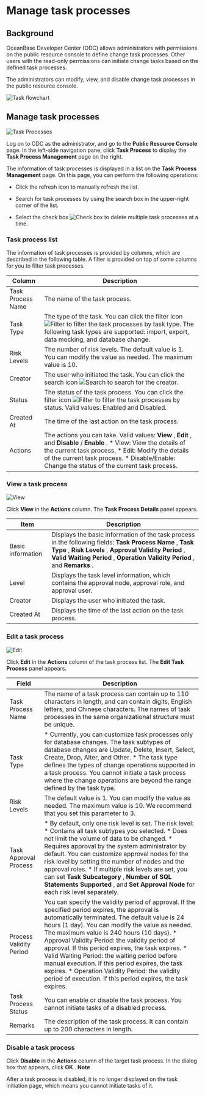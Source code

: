 Manage task processes 
==========================================



Background 
-------------------------------

OceanBase Developer Center (ODC) allows administrators with permissions on the public resource console to define change task processes. Other users with the read-only permissions can initiate change tasks based on the defined task processes.

The administrators can modify, view, and disable change task processes in the public resource console. 

![Task flowchart](https://help-static-aliyun-doc.aliyuncs.com/assets/img/en-US/9997191561/p416627.png)

Manage task processes 
------------------------------------------

![Task Processes](https://help-static-aliyun-doc.aliyuncs.com/assets/img/en-US/9997191561/p420863.png)

Log on to ODC as the administrator, and go to the **Public Resource Console** page. In the left-side navigation pane, click **Task Process** to display the **Task Process Management** page on the right. 

The information of task processes is displayed in a list on the **Task Process Management** page. On this page, you can perform the following operations:

* Click the refresh icon to manually refresh the list.

  

* Search for task processes by using the search box in the upper-right corner of the list.

  

* Select the check box ![Check box](https://help-static-aliyun-doc.aliyuncs.com/assets/img/en-US/9997191561/p416674.jpg) to delete multiple task processes at a time.

  




### Task process list 

The information of task processes is provided by columns, which are described in the following table. A filter is provided on top of some columns for you to filter task processes.


|      Column       |                                                                                                                                                                                                       Description                                                                                                                                                                                                       |
|-------------------|-------------------------------------------------------------------------------------------------------------------------------------------------------------------------------------------------------------------------------------------------------------------------------------------------------------------------------------------------------------------------------------------------------------------------|
| Task Process Name | The name of the task process.                                                                                                                                                                                                                                                                                                                                                                                           |
| Task Type         | The type of the task.  You can click the filter icon ![Filter](https://help-static-aliyun-doc.aliyuncs.com/assets/img/en-US/8487860461/p352180.jpg) to filter the task processes by task type. The following task types are supported: import, export, data mocking, and database change.                                                                                                               |
| Risk Levels       | The number of risk levels.  The default value is 1. You can modify the value as needed. The maximum value is 10.                                                                                                                                                                                                                                                                                        |
| Creator           | The user who initiated the task.  You can click the search icon ![Search](https://help-static-aliyun-doc.aliyuncs.com/assets/img/en-US/1036511561/p416691.jpg) to search for the creator.                                                                                                                                                                                                               |
| Status            | The status of the task process.  You can click the filter icon ![Filter](https://help-static-aliyun-doc.aliyuncs.com/assets/img/en-US/8487860461/p352180.jpg) to filter the task processes by status. Valid values: Enabled and Disabled.                                                                                                                                                               |
| Created At        | The time of the last action on the task process.                                                                                                                                                                                                                                                                                                                                                                        |
| Actions           | The actions you can take. Valid values: **View** , **Edit** , and **Disable** / **Enable** .  * View: View the details of the current task process.   * Edit: Modify the details of the current task process.   * Disable/Enable: Change the status of the current task process.    |



### View a task process 

![View](https://help-static-aliyun-doc.aliyuncs.com/assets/img/en-US/9997191561/p416860.png)

Click **View** in the **Actions** column. The **Task Process Details** panel appears. 


|       Item        |                                                                                                                    Description                                                                                                                    |
|-------------------|---------------------------------------------------------------------------------------------------------------------------------------------------------------------------------------------------------------------------------------------------|
| Basic information | Displays the basic information of the task process in the following fields: **Task Process Name** , **Task Type** , **Risk Levels** , **Approval Validity Period** , **Valid Waiting Period** , **Operation Validity Period** , and **Remarks** . |
| Level             | Displays the task level information, which contains the approval node, approval role, and approval user.                                                                                                                                          |
| Creator           | Displays the user who initiated the task.                                                                                                                                                                                                         |
| Created At        | Displays the time of the last action on the task process.                                                                                                                                                                                         |



### Edit a task process 

![Edit](https://help-static-aliyun-doc.aliyuncs.com/assets/img/en-US/9997191561/p416933.png)

Click **Edit** in the **Actions** column of the task process list. The **Edit Task Process** panel appears. 


|          Field          |                                                                                                                                                                                                                                                                                                                                                                 Description                                                                                                                                                                                                                                                                                                                                                                 |
|-------------------------|---------------------------------------------------------------------------------------------------------------------------------------------------------------------------------------------------------------------------------------------------------------------------------------------------------------------------------------------------------------------------------------------------------------------------------------------------------------------------------------------------------------------------------------------------------------------------------------------------------------------------------------------------------------------------------------------------------------------------------------------|
| Task Process Name       | The name of a task process can contain up to 110 characters in length, and can contain digits, English letters, and Chinese characters. The names of task processes in the same organizational structure must be unique.                                                                                                                                                                                                                                                                                                                                                                                                                                                                                                                    |
| Task Type               | * Currently, you can customize task processes only for database changes. The task subtypes of database changes are Update, Delete, Insert, Select, Create, Drop, Alter, and Other.   * The task type defines the types of change operations supported in a task process. You cannot initiate a task process where the change operations are beyond the range defined by the task type.                                                                                                                                                                                                                                                             |
| Risk Levels             | The default value is 1. You can modify the value as needed. The maximum value is 10. We recommend that you set this parameter to 3.                                                                                                                                                                                                                                                                                                                                                                                                                                                                                                                                                                                                         |
| Task Approval Process   | * By default, only one risk level is set. The risk level: * Contains all task subtypes you selected.   * Does not limit the volume of data to be changed.   * Requires approval by the system administrator by default. You can customize approval nodes for the risk level by setting the number of nodes and the approval roles.     * If multiple risk levels are set, you can set **Task Subcategory** , **Number of SQL Statements Supported** , and **Set Approval Node** for each risk level separately.     |
| Process Validity Period | You can specify the validity period of approval. If the specified period expires, the approval is automatically terminated. The default value is 24 hours (1 day). You can modify the value as needed. The maximum value is 240 hours (10 days).  * Approval Validity Period: the validity period of approval. If this period expires, the task expires.   * Valid Waiting Period: the waiting period before manual execution. If this period expires, the task expires.   * Operation Validity Period: the validity period of execution. If this period expires, the task expires.    |
| Task Process Status     | You can enable or disable the task process. You cannot initiate tasks of a disabled process.                                                                                                                                                                                                                                                                                                                                                                                                                                                                                                                                                                                                                                                |
| Remarks                 | The description of the task process. It can contain up to 200 characters in length.                                                                                                                                                                                                                                                                                                                                                                                                                                                                                                                                                                                                                                                         |



### Disable a task process 

Click **Disable** in the **Actions** column of the target task process. In the dialog box that appears, click **OK** . 
**Note**



After a task process is disabled, it is no longer displayed on the task initiation page, which means you cannot initiate tasks of it.





